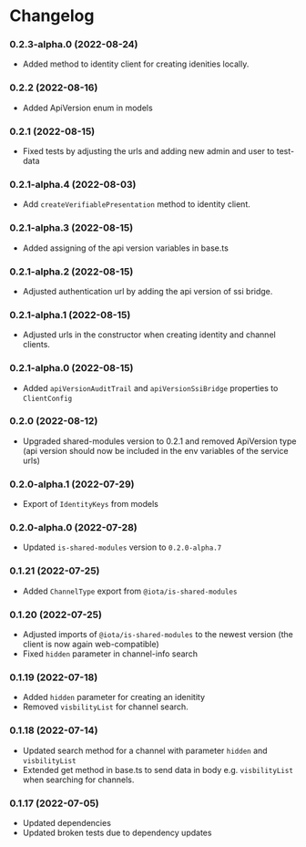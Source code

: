 # Changelog

### 0.2.3-alpha.0 (2022-08-24)

- Added method to identity client for creating idenities locally.

### 0.2.2 (2022-08-16)

- Added ApiVersion enum in models

### 0.2.1 (2022-08-15)

- Fixed tests by adjusting the urls and adding new admin and user to test-data 

### 0.2.1-alpha.4 (2022-08-03)

- Add `createVerifiablePresentation` method to identity client.

### 0.2.1-alpha.3 (2022-08-15)

- Added assigning of the api version variables in base.ts

### 0.2.1-alpha.2 (2022-08-15)

- Adjusted authentication url by adding the api version of ssi bridge.

### 0.2.1-alpha.1 (2022-08-15)

- Adjusted urls in the constructor when creating identity and channel clients.

### 0.2.1-alpha.0 (2022-08-15)

- Added `apiVersionAuditTrail` and `apiVersionSsiBridge` properties to `ClientConfig`

### 0.2.0 (2022-08-12)

- Upgraded shared-modules version to 0.2.1 and removed ApiVersion type (api version should now be included in the env variables of the service urls)

### 0.2.0-alpha.1 (2022-07-29)

- Export of `IdentityKeys` from models

### 0.2.0-alpha.0 (2022-07-28)

- Updated `is-shared-modules` version to `0.2.0-alpha.7`

### 0.1.21 (2022-07-25)

- Added `ChannelType` export from `@iota/is-shared-modules`

### 0.1.20 (2022-07-25)

- Adjusted imports of `@iota/is-shared-modules` to the newest version (the client is now again web-compatible)
- Fixed `hidden` parameter in channel-info search

### 0.1.19 (2022-07-18)

- Added `hidden` parameter for creating an idenitity
- Removed `visbilityList` for channel search.

### 0.1.18 (2022-07-14)

- Updated search method for a channel with parameter `hidden` and `visbilityList`
- Extended get method in base.ts to send data in body e.g. `visbilityList` when searching for channels.

### 0.1.17 (2022-07-05)

- Updated dependencies
- Updated broken tests due to dependency updates
